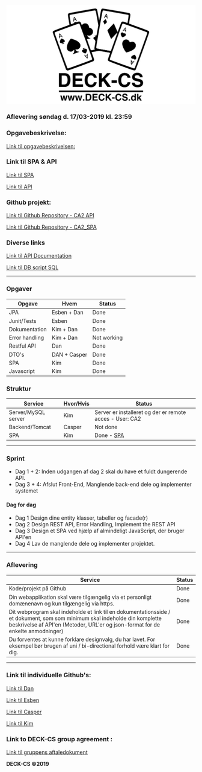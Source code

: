 <img src="Banner-top-DCS.png" width="700" align="center"/>  

### Aflevering søndag d. 17/03-2019 kl. 23:59 ###

### Opgavebeskrivelse: ###
[Link til opgavebeskrivelsen:](https://docs.google.com/document/d/1LC5qSkwf2jB1ea7KHYBBD1OC_gXjwJzMQlnEGp0Ze2s/edit#heading=h.aefrpf5cy8p)

### Link til SPA & API ###
[Link til SPA](https://testprogram.dk/CA2/)

[Link til API](https://manbearpig.dk/CA2/)

### Github projekt: ###
[Link til Github Repository - CA2 API](https://github.com/Marx02/CA2-backend)

[Link til Github Repository - CA2_SPA](https://github.com/KimHotDK/CA2_SPA_Iinal) 

### Diverse links ###

[Link til API Documentation](https://docs.google.com/spreadsheets/d/1Xd05O8lQSPbRX9c_u80ilQiFTlM0KEhtWvrSwxbFiWM/edit?usp=sharing)

[Link til DB script SQL](https://github.com/KimHotDK/DECK-CS/blob/master/CA2_DB_script.sql)

---------------------------------------------------------
### Opgaver ###

Opgave | Hvem | Status | 
------------ | ------------- | ------------- 							
JPA | Esben + Dan | Done
Junit/Tests | Esben | Done
Dokumentation | Kim + Dan | Done
Error handling | Kim + Dan | Not working		
Restful API | Dan | Done	
DTO's | DAN + Casper | Done
SPA | Kim | Done
Javascript | Kim | Done
											
### Struktur ###

Service | Hvor/Hvis | Status | 
------------ | ------------- | ------------- 
Server/MySQL server | Kim | Server er installeret og der er remote acces - User: CA2
Backend/Tomcat | Casper | Not done
SPA | Kim | Done - [SPA](https://testprogram.dk/CA2/)

---------------------------------------------------------

### Sprint ###
- Dag 1 + 2: Inden udgangen af dag 2 skal du have et fuldt dungerende API.
- Dag 3 + 4: Afslut Front-End, Manglende back-end dele og implementer systemet

#### Dag for dag ####
- Dag 1	Design dine entity klasser, tabeller og facade(r)										
- Dag 2	Design REST API, Error Handling, Implement the REST API
- Dag 3	Design et SPA ved hjælp af almindeligt JavaScript, der bruger API'en	
- Dag 4	Lav de manglende dele og implementer projektet.										

---------------------------------------------------------

### Aflevering ###

Service | Status
------------ | ------------- 
Kode/projekt på Github | Done				
Din webapplikation skal være tilgængelig via et personligt domænenavn og kun tilgængelig via https. | Done
Dit webprogram skal indeholde et link til en dokumentationsside / et dokument, som som minimum skal indeholde din komplette beskrivelse af API'en (Metoder, URL'er og json-format for de enkelte anmodninger) | Done
Du forventes at kunne forklare designvalg, du har lavet. For eksempel bør brugen af uni / bi-directional forhold være klart for dig. | Done

---------------------------------------------------------

### Link til individuelle Github's: ###
[Link til Dan](https://github.com/godlikecpu) 

[Link til Esben](https://github.com/Edunno) 

[Link til Casper](https://github.com/Marx02) 

[Link til Kim](https://github.com/KimHotDK) 

### Link to DECK-CS group agreement :
[Link til gruppens aftaledokument](https://docs.google.com/document/d/1uSLKk3kQAV3UQ0Y1XKtVFQ_YJ_gXrON00-IDqS8o5s4/edit?usp=sharing) 

**DECK-CS ©2019**
